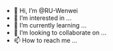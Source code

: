 - 👋 Hi, I’m @RU-Wenwei
- 👀 I’m interested in ...
- 🌱 I’m currently learning ...
- 💞️ I’m looking to collaborate on ...
- 📫 How to reach me ...

<!---
RU-Wenwei/RU-Wenwei is a ✨ special ✨ repository because its `README.md` (this file) appears on your GitHub profile.
You can click the Preview link to take a look at your changes.
--->
